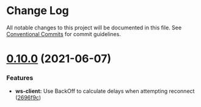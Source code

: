 # Change Log

All notable changes to this project will be documented in this file.
See [Conventional Commits](https://conventionalcommits.org) for commit guidelines.

# [0.10.0](https://github.com/aholstenson/ataraxia/tree/master/packages/ws-client/compare/v0.9.1...v0.10.0) (2021-06-07)


### Features

* **ws-client:** Use BackOff to calculate delays when attempting reconnect ([2696f9c](https://github.com/aholstenson/ataraxia/tree/master/packages/ws-client/commit/2696f9c84985eea9b8b75f6bebcadc534a0125c6))
